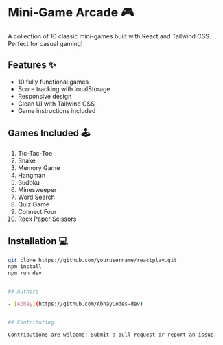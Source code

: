 # Mini-Game Arcade 🎮

A collection of 10 classic mini-games built with React and Tailwind CSS. Perfect for casual gaming!

## Features ✨
- 10 fully functional games  
- Score tracking with localStorage  
- Responsive design  
- Clean UI with Tailwind CSS  
- Game instructions included  

## Games Included 🕹️
1. Tic-Tac-Toe  
2. Snake  
3. Memory Game  
4. Hangman  
5. Sudoku  
6. Minesweeper  
7. Word Search  
8. Quiz Game  
9. Connect Four  
10. Rock Paper Scissors  

## Installation 💻
```bash
git clone https://github.com/yourusername/reactplay.git
npm install
npm run dev


## Authors

- [Abhay](https://github.com/AbhayCodes-dev)


## Contributing

Contributions are welcome! Submit a pull request or report an issue.
